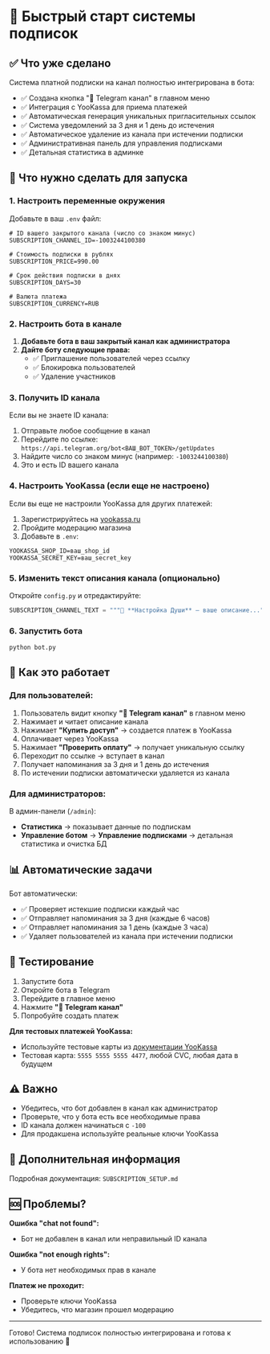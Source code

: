 # 🚀 Быстрый старт системы подписок

## ✅ Что уже сделано

Система платной подписки на канал полностью интегрирована в бота:

- ✅ Создана кнопка "💫 Telegram канал" в главном меню
- ✅ Интеграция с YooKassa для приема платежей
- ✅ Автоматическая генерация уникальных пригласительных ссылок
- ✅ Система уведомлений за 3 дня и 1 день до истечения
- ✅ Автоматическое удаление из канала при истечении подписки
- ✅ Административная панель для управления подписками
- ✅ Детальная статистика в админке

## 📝 Что нужно сделать для запуска

### 1. Настроить переменные окружения

Добавьте в ваш `.env` файл:

```env
# ID вашего закрытого канала (число со знаком минус)
SUBSCRIPTION_CHANNEL_ID=-1003244100380

# Стоимость подписки в рублях
SUBSCRIPTION_PRICE=990.00

# Срок действия подписки в днях
SUBSCRIPTION_DAYS=30

# Валюта платежа
SUBSCRIPTION_CURRENCY=RUB
```

### 2. Настроить бота в канале

1. **Добавьте бота в ваш закрытый канал как администратора**
2. **Дайте боту следующие права:**
   - ✅ Приглашение пользователей через ссылку
   - ✅ Блокировка пользователей
   - ✅ Удаление участников

### 3. Получить ID канала

Если вы не знаете ID канала:

1. Отправьте любое сообщение в канал
2. Перейдите по ссылке: `https://api.telegram.org/bot<ВАШ_BOT_TOKEN>/getUpdates`
3. Найдите число со знаком минус (например: `-1003244100380`)
4. Это и есть ID вашего канала

### 4. Настроить YooKassa (если еще не настроено)

Если вы еще не настроили YooKassa для других платежей:

1. Зарегистрируйтесь на [yookassa.ru](https://yookassa.ru/)
2. Пройдите модерацию магазина
3. Добавьте в `.env`:
```env
YOOKASSA_SHOP_ID=ваш_shop_id
YOOKASSA_SECRET_KEY=ваш_secret_key
```

### 5. Изменить текст описания канала (опционально)

Откройте `config.py` и отредактируйте:

```python
SUBSCRIPTION_CHANNEL_TEXT = """💫 **Настройка Души** — ваше описание..."""
```

### 6. Запустить бота

```bash
python bot.py
```

## 🎯 Как это работает

### Для пользователей:

1. Пользователь видит кнопку **"💫 Telegram канал"** в главном меню
2. Нажимает и читает описание канала
3. Нажимает **"Купить доступ"** → создается платеж в YooKassa
4. Оплачивает через YooKassa
5. Нажимает **"Проверить оплату"** → получает уникальную ссылку
6. Переходит по ссылке → вступает в канал
7. Получает напоминания за 3 дня и 1 день до истечения
8. По истечении подписки автоматически удаляется из канала

### Для администраторов:

В админ-панели (`/admin`):
- **Статистика** → показывает данные по подпискам
- **Управление ботом** → **Управление подписками** → детальная статистика и очистка БД

## 📊 Автоматические задачи

Бот автоматически:
- ✅ Проверяет истекшие подписки каждый час
- ✅ Отправляет напоминания за 3 дня (каждые 6 часов)
- ✅ Отправляет напоминания за 1 день (каждые 3 часа)
- ✅ Удаляет пользователей из канала при истечении подписки

## 🔧 Тестирование

1. Запустите бота
2. Откройте бота в Telegram
3. Перейдите в главное меню
4. Нажмите **"💫 Telegram канал"**
5. Попробуйте создать платеж

**Для тестовых платежей YooKassa:**
- Используйте тестовые карты из [документации YooKassa](https://yookassa.ru/developers/payment-acceptance/testing-and-going-live/testing)
- Тестовая карта: `5555 5555 5555 4477`, любой CVC, любая дата в будущем

## ⚠️ Важно

- Убедитесь, что бот добавлен в канал как администратор
- Проверьте, что у бота есть все необходимые права
- ID канала должен начинаться с `-100`
- Для продакшена используйте реальные ключи YooKassa

## 📖 Дополнительная информация

Подробная документация: `SUBSCRIPTION_SETUP.md`

## 🆘 Проблемы?

**Ошибка "chat not found":**
- Бот не добавлен в канал или неправильный ID канала

**Ошибка "not enough rights":**
- У бота нет необходимых прав в канале

**Платеж не проходит:**
- Проверьте ключи YooKassa
- Убедитесь, что магазин прошел модерацию

---

Готово! Система подписок полностью интегрирована и готова к использованию 🚀

